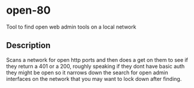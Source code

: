 # open-80
Tool to find open web admin tools on a local network

## Description
Scans a network for open http ports and then does a get on them to see if they return a 401 or a 200, roughly speaking if they dont have basic auth they might be open so it narrows down the search for open admin interfaces on the network that you may want to lock down after finding.


